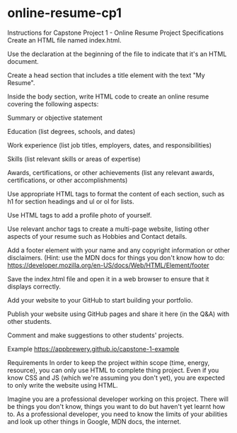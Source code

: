 # online-resume-cp1

Instructions for Capstone Project 1 - Online Resume
Project Specifications
Create an HTML file named index.html.

Use the <!DOCTYPE html> declaration at the beginning of the file to indicate that it's an HTML document.

Create a head section that includes a title element with the text "My Resume".

Inside the body section, write HTML code to create an online resume covering the following aspects:

Summary or objective statement

Education (list degrees, schools, and dates)

Work experience (list job titles, employers, dates, and responsibilities)

Skills (list relevant skills or areas of expertise)

Awards, certifications, or other achievements (list any relevant awards, certifications, or other accomplishments)

Use appropriate HTML tags to format the content of each section, such as h1 for section headings and ul or ol for lists.

Use HTML tags to add a profile photo of yourself.

Use relevant anchor tags to create a multi-page website, listing other aspects of your resume such as Hobbies and Contact details.

Add a footer element with your name and any copyright information or other disclaimers. (Hint: use the MDN docs for things you don't know how to do: https://developer.mozilla.org/en-US/docs/Web/HTML/Element/footer

Save the index.html file and open it in a web browser to ensure that it displays correctly.

Add your website to your GitHub to start building your portfolio.

Publish your website using GitHub pages and share it here (in the Q&A) with other students.

Comment and make suggestions to other students' projects.



Example
https://appbrewery.github.io/capstone-1-example



Requirements
In order to keep the project within scope (time, energy, resource), you can only use HTML to complete thing project. Even if you know CSS and JS (which we're assuming you don't yet), you are expected to only write the website using HTML.

Imagine you are a professional developer working on this project. There will be things you don't know, things you want to do but haven't yet learnt how to. As a professional developer, you need to know the limits of your abilities and look up other things in Google, MDN docs, the internet.


